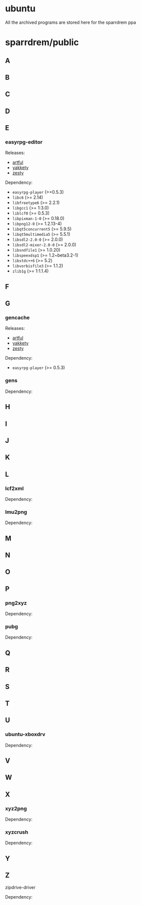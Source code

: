 # ubuntu

All the archived programs are stored here for the sparrdrem ppa

# sparrdrem/public

## A

## B

## C

## D

## E

### easyrpg-editor

Releases:
* [artful](https://github.com/sparrdrem/ubuntu/releases/download/v1.0.0-3-editor/easyrpg-editor_1.0.0-3_all_artful.zip)
* [yakkety](https://github.com/sparrdrem/ubuntu/releases/download/v1.0.0-3-editor/easyrpg-editor_1.0.0-3_all_yakkety.zip)
* [zesty](https://github.com/sparrdrem/ubuntu/releases/download/v1.0.0-3-editor/easyrpg-editor_1.0.0-3_all_zesty.zip)

Dependency:
* `easyrpg-player` (>=0.5.3)
* `libc6` (>= 2.14)
* `libfreetype6` (>= 2.2.1)
* `libgcc1` (>= 1:3.0)
* `liblcf0` (>= 0.5.3)
* `libpixman-1-0` (>= 0.18.0)
* `libpng12-0` (>= 1.2.13-4)
* `libqt5concurrent5` (>= 5.9.5)
* `libqt5multimedia5` (>= 5.5.1)
* `libsdl2-2.0-0` (>= 2.0.0)
* `libsdl2-mixer-2.0-0` (>= 2.0.0)
* `libsndfile1` (>= 1.0.20)
* `libspeexdsp1` (>= 1.2~beta3.2-1)
* `libstdc++6` (>= 5.2)
* `libvorbisfile3` (>= 1.1.2)
* `zlib1g` (>= 1:1.1.4)

## F

## G

### gencache

Releases:
* [artful](https://github.com/sparrdrem/ubuntu/releases/download/v1.0.0-6-gencache/gencache_1.0.0-6_all_artful.zip)
* [yakkety](https://github.com/sparrdrem/ubuntu/releases/download/v1.0.0-6-gencache/gencache_1.0.0-6_all_yakkety.zip)
* [zesty](https://github.com/sparrdrem/ubuntu/releases/download/v1.0.0-6-gencache/gencache_1.0.0-6_all_zesty.zip)

Dependency:
* `easyrpg-player` (>= 0.5.3)

### gens

Dependency: 

## H

## I

## J

## K

## L

### lcf2xml

Dependency: 

### lmu2png

Dependency: 

## M

## N

## O

## P

### png2xyz

Dependency: 

### pubg

Dependency:

## Q

## R

## S

## T

## U

### ubuntu-xboxdrv

Dependency: 

## V

## W

## X

### xyz2png

Dependency: 

### xyzcrush

Dependency: 

## Y

## Z

zipdrive-driver

Dependency: 
